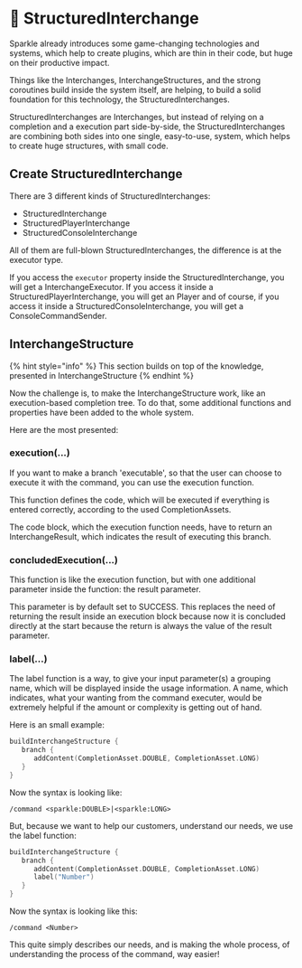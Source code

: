 # 🗻 StructuredInterchange

Sparkle already introduces some game-changing technologies and systems, which help to create plugins, which are thin in their code, but huge on their productive impact.

Things like the Interchanges, InterchangeStructures, and the strong coroutines build inside the system itself, are helping, to build a solid foundation for this technology, the StructuredInterchanges.

StructuredInterchanges are Interchanges, but instead of relying on a completion and a execution part side-by-side, the StructuredInterchanges are combining both sides into one single, easy-to-use, system, which helps to create huge structures, with small code.&#x20;

## Create StructuredInterchange

There are 3 different kinds of StructuredInterchanges:

* StructuredInterchange
* StructuredPlayerInterchange
* StructuredConsoleInterchange

All of them are full-blown StructuredInterchanges, the difference is at the executor type.

If you access the `executor` property inside the StructuredInterchange, you will get a InterchangeExecutor. If you access it inside a StructuredPlayerInterchange, you will get an Player and of course, if you access it inside a StructuredConsoleInterchange, you will get a ConsoleCommandSender.



## InterchangeStructure

{% hint style="info" %}
This section builds on top of the knowledge, presented in InterchangeStructure
{% endhint %}

Now the challenge is, to make the InterchangeStructure work, like an execution-based completion tree. To do that, some additional functions and properties have been added to the whole system.

Here are the most presented:

### execution(...)

If you want to make a branch 'executable', so that the user can choose to execute it with the command, you can use the execution function.

This function defines the code, which will be executed if everything is entered correctly, according to the used CompletionAssets.

The code block, which the execution function needs, have to return an InterchangeResult, which indicates the result of executing this branch.

### concludedExecution(...)

This function is like the execution function, but with one additional parameter inside the function: the result parameter.

This parameter is by default set to SUCCESS. This replaces the need of returning the result inside an execution block because now it is concluded directly at the start because the return is always the value of the result parameter.

### label(...)

The label function is a way, to give your input parameter(s) a grouping name, which will be displayed inside the usage information. A name, which indicates, what your wanting from the command executer, would be extremely helpful if the amount or complexity is getting out of hand.

Here is an small example:

```kotlin
buildInterchangeStructure {
   branch {
      addContent(CompletionAsset.DOUBLE, CompletionAsset.LONG)
   }
}
```

Now the syntax is looking like:

```
/command <sparkle:DOUBLE>|<sparkle:LONG>
```

But, because we want to help our customers, understand our needs, we use the label function:

```kotlin
buildInterchangeStructure {
   branch {
      addContent(CompletionAsset.DOUBLE, CompletionAsset.LONG)
      label("Number")
   }
}
```

Now the syntax is looking like this:

```
/command <Number>
```

This quite simply describes our needs, and is making the whole process, of understanding the process of the command, way easier!

